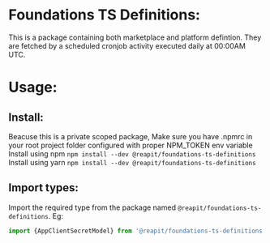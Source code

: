 # Foundations TS Definitions:
This is a package containing both marketplace and platform defintion. They are fetched by a scheduled cronjob activity executed daily at 00:00AM UTC.

# Usage:
## Install:
Beacuse this is a private scoped package, Make sure you have .npmrc in your root project folder configured with proper NPM_TOKEN env variable
Install using npm `npm install --dev @reapit/foundations-ts-definitions`
Install using yarn `npm install --dev @reapit/foundations-ts-definitions`

## Import types:

Import the required type from the package named `@reapit/foundations-ts-definitions`. Eg:
```js
import {AppClientSecretModel} from '@reapit/foundations-ts-definitions'
```